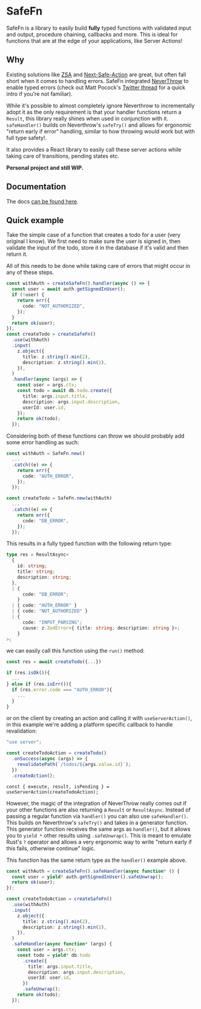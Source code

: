 # SafeFn

SafeFn is a library to easily build **fully** typed functions with validated input and output, procedure chaining, callbacks and more. This is ideal for functions that are at the edge of your applications, like Server Actions!

## Why

Existing solutions like [ZSA](https://github.com/IdoPesok/zsa) and [Next-Safe-Action](https://github.com/TheEdoRan/next-safe-action) are great, but often fall short when it comes to handling errors. SafeFn integrated [NeverThrow](https://github.com/supermacro/neverthrow) to enable typed errors (check out Matt Pocock's [Twitter thread](https://x.com/mattpocockuk/status/1825552684994457946) for a quick intro if you're not familiar).

While it's possible to almost completely ignore Neverthrow to incrementally adopt it as the only requirement is that your handler functions return a `Result`, this library really shines when used in conjunction with it. `safeHandler()` builds on Neverthrow's `safeTry()` and allows for ergonomic "return early if error" handling, similar to how throwing would work but with full type safety!.

It also provides a React library to easily call these server actions while taking care of transitions, pending states etc.

**Personal project and still WIP.**

## Documentation

The docs [can be found here](https://safe-fn.dev).

## Quick example

Take the simple case of a function that creates a todo for a user (very original I know).
We first need to make sure the user is signed in, then validate the input of the todo, store it in the database if it's valid and then return it.

All of this needs to be done while taking care of errors that might occur in any of these steps.

```ts
const withAuth = createSafeFn().handler(async () => {
  const user = await auth.getSignedInUser();
  if (!user) {
    return err({
      code: "NOT_AUTHORIZED",
    });
  }
  return ok(user);
});
const createTodo = createSafeFn()
  .use(withAuth)
  .input(
    z.object({
      title: z.string().min(2),
      description: z.string().min(2),
    }),
  )
  .handler(async (args) => {
    const user = args.ctx;
    const todo = await db.todo.create({
      title: args.input.title,
      description: args.input.description,
      userId: user.id,
    });
    return ok(todo);
  });
```

Considering both of these functions can throw we should probably add some error handling as such:

```ts
const withAuth = SafeFn.new()
  ...
  .catch((e) => {
    return err({
      code: "AUTH_ERROR",
    });
  });

const createTodo = SafeFn.new(withAuth)
  ...
  .catch((e) => {
    return err({
      code: "DB_ERROR",
    });
  });
```

This results in a fully typed function with the following return type:

```ts
type res = ResultAsync<
  {
    id: string;
    title: string;
    description: string;
  },
  | {
      code: "DB_ERROR";
    }
  | { code: "AUTH_ERROR" }
  | { code: "NOT_AUTHORIZED" }
  | {
      code: "INPUT_PARSING";
      cause: z.ZodError<{ title: string; description: string }>;
    }
>;
```

we can easily call this function using the `run()` method:

```ts
const res = await createTodo({...})

if (res.isOk()){
  ...
} else if (res.isErr()){
  if (res.error.code === "AUTH_ERROR"){
    ...
  }
}
```

or on the client by creating an action and calling it with `useServerAction()`, in this example we're adding a platform specific callback to handle revalidation:

```ts title="server/... .ts"
"use server";

const createTodoAction = createTodo()
  .onSuccess(async (args) => {
    revalidatePath(`/todos/${args.value.id}`);
  })
  .createAction();
```

```tsx title="client/... .tsx"
const { execute, result, isPending } = useServerAction(createTodoAction);
```

However, the magic of the integration of NeverThrow really comes out if your other functions are also returning a `Result` or `ResultAsync`. Instead of passing a regular function via `handler()` you can also use `safeHandler()`.
This builds on Neverthrow's `safeTry()` and takes in a generator function. This generator function receives the same args as `handler()`, but it allows you to `yield *` other results using `.safeUnwrap()`.
This is meant to emulate Rust's `?` operator and allows a very ergonomic way to write "return early if this fails, otherwise continue" logic.

This function has the same return type as the `handler()` example above.

```ts
const withAuth = createSafeFn().safeHandler(async function* () {
  const user = yield* auth.getSignedInUser().safeUnwrap();
  return ok(user);
});

const createTodoAction = createSafeFn()
  .use(withAuth)
  .input(
    z.object({
      title: z.string().min(2),
      description: z.string().min(2),
    }),
  )
  .safeHandler(async function* (args) {
    const user = args.ctx;
    const todo = yield* db.todo
      .create({
        title: args.input.title,
        description: args.input.description,
        userId: user.id,
      })
      .safeUnwrap();
    return ok(todo);
  });
```
